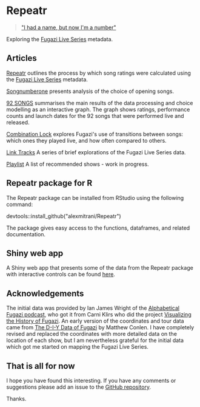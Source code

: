 # Repeatr

> ["I had a name, but now I'm a number"](https://fugazi.bandcamp.com/track/repeater)

Exploring the [Fugazi Live Series](https://www.dischord.com/fugazi_live_series) metadata. 

## Articles

[Repeatr](articles/Repeatr.html) outlines the process by which song ratings were calculated using the [Fugazi Live Series](https://www.dischord.com/fugazi_live_series) metadata. 

[Songnumberone](articles/Songnumberone.html) presents analysis of the choice of opening songs.  

[92 SONGS](articles/92songs.html) summarises the main results of the data processing and choice modelling as an interactive graph.  The graph  shows ratings, performance counts and launch dates for the 92 songs that were performed live and released.  

[Combination Lock](articles/CombinationLock.html) explores Fugazi's use of transitions between songs: which ones they played live, and how often compared to others.  

[Link Tracks](articles/LinkTracks.html) A series of brief explorations of the Fugazi Live Series data.  

[Playlist](articles/Playlist.html) A list of recommended shows - work in progress. 

## Repeatr package for R

The Repeatr package can be installed from RStudio using the following command:

devtools::install_github("alexmitrani/Repeatr")

The package gives easy access to the functions, dataframes, and related documentation.

## Shiny web app

A Shiny web app that presents some of the data from the Repeatr package with interactive controls can be found [here](https://alexmitrani.shinyapps.io/Repeatr-app/).

## Acknowledgements

The initial data was provided by Ian James Wright of the [Alphabetical Fugazi podcast](https://the-alphabetical-fugazi.pinecast.co/), who got it from Carni Klirs who did the project [Visualizing the History of Fugazi](https://www.carniklirs.com/project/fugazi). An early version of the coordinates and tour data came from [The D-I-Y Data of Fugazi](https://github.com/mathisonian/diy-data-fugazi) by Matthew Conlen. I have completely revised and replaced the coordinates with more detailed data on the location of each show, but I am nevertheless grateful for the initial data which got me started on mapping the Fugazi Live Series.  

## That is all for now

I hope you have found this interesting. If you have any comments or suggestions please add an issue to the [GitHub repository](https://github.com/alexmitrani/Repeatr/).

Thanks. 



